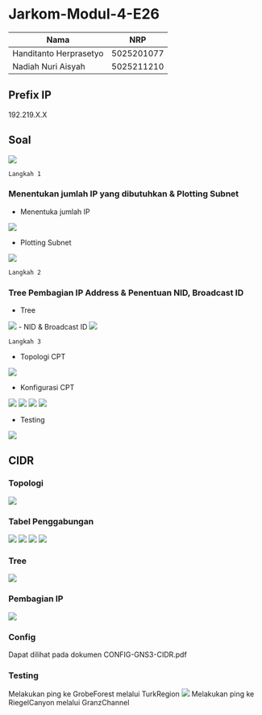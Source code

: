 # Jarkom-Modul-4-E26
| Nama | NRP |
|----------|----------|
| Handitanto Herprasetyo | 5025201077 |
| Nadiah Nuri Aisyah  | 5025211210 |  

<h2>Prefix IP</h2>

192.219.X.X

<h2>Soal</h2>
<img src="soal.png">

`Langkah 1`

<h3>Menentukan jumlah IP yang dibutuhkan & Plotting Subnet</h3>


- Menentuka jumlah IP
<img src="rute.png">


- Plotting Subnet
<img src="topo.jpg">


`Langkah 2`

<h3>Tree Pembagian IP Address & Penentuan NID, Broadcast ID</h3>

- Tree
<img src="VLSM.png">
- NID & Broadcast ID
<img src="nid.png">

`Langkah 3`

- Topologi CPT
<img src="topo.png">
  
- Konfigurasi CPT
<img src="konfigurasi.png">
<img src="konfigurasi client.png">
<img src="routing 1.png">
<img src="routing 2.png">

- Testing
<img src="testing.png">

## CIDR

###  Topologi

<img src=CIDR.png>

### Tabel Penggabungan

<img src=cidr-gabung-12.png>
<img src=cidr-gabung-34.png>
<img src=cidr-gabung-56.png>
<img src=cidr-gabung-78.png>

### Tree 

<img src=tree-cidr2.png>

### Pembagian IP

<img src=pembagian-ip-cidr.png>

### Config

Dapat dilihat pada dokumen CONFIG-GNS3-CIDR.pdf

###  Testing
Melakukan ping ke GrobeForest melalui TurkRegion
<img src=turk-grobe.png>
Melakukan ping ke RiegelCanyon melalui GranzChannel
<img scr=granz-riegel.png>
